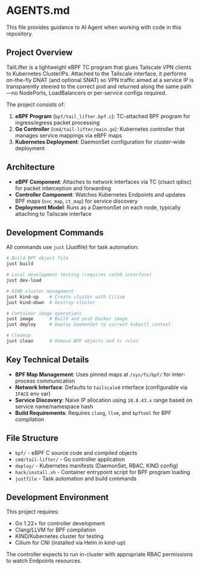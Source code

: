 # AGENTS.md

This file provides guidance to AI Agent when working with code in this repository.

## Project Overview

TailLifter is a lightweight eBPF TC program that glues Tailscale VPN clients to Kubernetes ClusterIPs. Attached to the Tailscale interface, it performs on-the-fly DNAT (and optional SNAT) so VPN traffic aimed at a service IP is transparently steered to the correct pod and returned along the same path—no NodePorts, LoadBalancers or per-service configs required.

The project consists of:

1. **eBPF Program** (`bpf/tail_lifter.bpf.c`): TC-attached BPF program for ingress/egress packet processing
2. **Go Controller** (`cmd/tail-lifter/main.go`): Kubernetes controller that manages service mappings via eBPF maps
3. **Kubernetes Deployment**: DaemonSet configuration for cluster-wide deployment

## Architecture

- **eBPF Component**: Attaches to network interfaces via TC (clsact qdisc) for packet interception and forwarding
- **Controller Component**: Watches Kubernetes Endpoints and updates BPF maps (`svc_map`, `ct_map`) for service discovery
- **Deployment Model**: Runs as a DaemonSet on each node, typically attaching to Tailscale interface

## Development Commands

All commands use `just` (Justfile) for task automation:

```bash
# Build BPF object file
just build

# Local development testing (requires veth0 interface)
just dev-load

# KIND cluster management
just kind-up    # Create cluster with Cilium
just kind-down  # Destroy cluster

# Container image operations
just image      # Build and push Docker image
just deploy     # Deploy DaemonSet to current kubectl context

# Cleanup
just clean      # Remove BPF objects and tc rules
```

## Key Technical Details

- **BPF Map Management**: Uses pinned maps at `/sys/fs/bpf/` for inter-process communication
- **Network Interface**: Defaults to `tailscale0` interface (configurable via `IFACE` env var)
- **Service Discovery**: Naive IP allocation using `10.8.43.x` range based on service name/namespace hash
- **Build Requirements**: Requires `clang`, `llvm`, and `bpftool` for BPF compilation

## File Structure

- `bpf/` - eBPF C source code and compiled objects
- `cmd/tail-lifter/` - Go controller application
- `deploy/` - Kubernetes manifests (DaemonSet, RBAC, KIND config)
- `hack/install.sh` - Container entrypoint script for BPF program loading
- `justfile` - Task automation and build commands

## Development Environment

This project requires:
- Go 1.22+ for controller development
- Clang/LLVM for BPF compilation  
- KIND/Kubernetes cluster for testing
- Cilium for CNI (installed via Helm in kind-up)

The controller expects to run in-cluster with appropriate RBAC permissions to watch Endpoints resources.